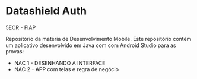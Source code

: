 # Datashield Auth
5ECR - FIAP

Repositório da matéria de Desenvolvimento Mobile.
Este repositório contém um aplicativo desenvolvido em Java com com Android Studio para as provas:

* NAC 1 - DESENHANDO A INTERFACE 
* NAC 2 - APP com telas e regra de negócio
